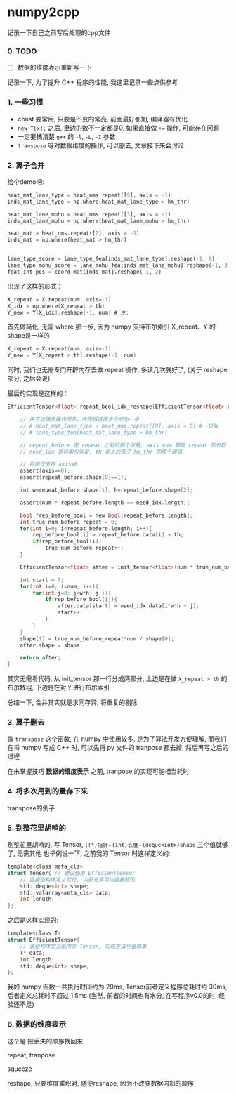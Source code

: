 # numpy2cpp
记录一下自己之前写后处理的cpp文件


### 0. TODO
- [ ] 数据的维度表示重新写一下


记录一下, 为了提升 C++ 程序的性能, 我这里记录一些点供参考




### 1. 一些习惯

- const 要常用, 只要是不变的常亮, 前面最好都加, 编译器有优化
- `new T[x];` 之后, 里边的数不一定都是0, 如果直接做 `+=` 操作, 可能存在问题
- 一定要搞清楚 `g++` 的 `-l`, `-L`, `-I` 参数
- `transpose` 等对数据维度的操作, 可以删去, 文章接下来会讨论

### 2. 算子合并

给个demo吧:
```python
heat_mat_lane_type = heat_nms.repeat([9], axis = -1)
inds_mat_lane_type = np.where(heat_mat_lane_type > hm_thr)

heat_mat_lane_mohu = heat_nms.repeat([3], axis = -1)
inds_mat_lane_mohu = np.where(heat_mat_lane_mohu > hm_thr)

heat_mat = heat_nms.repeat([2], axis = -1)
inds_mat = np.where(heat_mat > hm_thr)


lane_type_score = lane_type_fea[inds_mat_lane_type].reshape(-1, 9)
lane_type_mohu_score = lane_mohu_fea[inds_mat_lane_mohu].reshape(-1, 3)
feat_int_pos = coord_mat[inds_mat].reshape(-1, 2)
```

出现了这样的形式：
```c
X_repeat = X.repeat(num, axis=-1)
X_idx = np.where(X_repeat > th)
Y_new = Y[X_idx].reshape(-1, num) # 注: 
```
首先做简化, 无需 where 那一步, 因为 numpy 支持布尔索引 X_repeat、Y 的shape是一样的
```c
X_repeat = X.repeat(num, axis=-1)
Y_new = Y[X_repeat > th].reshape(-1, num)
```
同时, 我们也无需专门开辟内存去做 repeat 操作, 多读几次就好了, (关于 reshape 部分, 之后会说)

最后的实现是这样的：
```C
EfficientTensor<float> repeat_bool_idx_reshape(EfficientTensor<float> repeat_before, int axis, int num, EfficientTensor<float>  need_idx, float th, std::deque<int> shape){

    // 由于这俩步操作很多，故而将这两步合成为一步
    // # heat_mat_lane_type = heat_nms.repeat([9], axis = 0) # -CHW
    // # lane_type_fea[heat_mat_lane_type > hm_thr]

    // repeat_before 是 repeat 之前的那个张量, axis num 都是 repeat 的参数
    // need_idx 是待索引张量, th 是上边例子 hm_thr 的那个阈值

    // 目前仅支持 axis=0
    assert(axis==0);
    assert(repeat_before.shape[0]==1);

    int w=repeat_before.shape[1], h=repeat_before.shape[2];

    assert(num * repeat_before.length == need_idx.length);

    bool *rep_before_bool = new bool[repeat_before.length];
    int true_num_before_repeat = 0;
    for(int i=0; i<repeat_before.length; i++){
        rep_before_bool[i] = repeat_before.data[i] > th;
        if(rep_before_bool[i])
            true_num_before_repeat++;
    }

    EfficientTensor<float> after = init_tensor<float>(num * true_num_before_repeat); // 

    int start = 0;
    for(int i=0; i<num; i++){
        for(int j=0; j<w*h; j++){
            if(rep_before_bool[j]){
                after.data[start] = need_idx.data[i*w*h + j];
                start++;
            }
        }
    }
    shape[1] = true_num_before_repeat*num / shape[0];
    after.shape = shape;

    return after;
}
```
其实无需看代码, 从 init_tensor 那一行分成两部分, 上边是在做 `X_repeat > th` 的布尔数组, 下边是在对 `Y` 进行布尔索引

总结一下, 合并其实就是求同存异, 将重复的剔除

### 3. 算子删去

像 `transpose` 这个函数, 在 numpy 中使用较多, 是为了算法开发方便理解, 而我们在将 numpy 写成 C++ 时, 可以先将 py 文件的 tranpose 都去掉, 然后再写之后的过程

在未掌握技巧 **数据的维度表示** 之前, tranpose 的实现可能相当耗时


### 4. 将多次用到的量存下来

transpose的例子

### 5. 别整花里胡哨的

别整花里胡哨的, 写 Tensor, `(T*)指针`+`(int)长度`+`(deque<int>)shape` 三个值就够了, 无需其他
也举例说一下, 之前我的 Tensor 时这样定义的:
```c
template<class meta_cls>
struct Tensor{ // 建议使用 EfficientTensor
    // 直接结构体定义就行, 内部元素可以直接修改
    std::deque<int> shape;
    std::valarray<meta_cls> data;
    int length;
};
```
之后是这样实现的:
```c
template<class T>
struct EfficientTensor{
    // 该结构体定义低内存 Tensor, 实现方法尽量简单
    T* data;
    int length;
    std::deque<int> shape;
};
```
我的 numpy 函数一共执行时间约为 20ms, Tensor前者定义程序总耗时约 30ms, 后者定义总耗时不超过 1.5ms
(当然, 前者的时间也有水分, 在写程序v0.0的时, 经验还不足)



### 6. 数据的维度表示

这个是
把丢失的顺序找回来

repeat, tranpose

squeeze

reshape, 只要维度乘积对, 随便reshape, 因为不改变数据内部的顺序